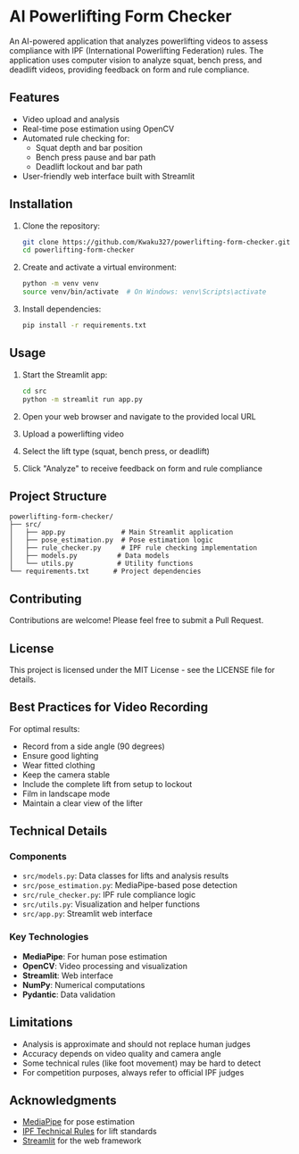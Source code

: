 # AI Powerlifting Form Checker

An AI-powered application that analyzes powerlifting videos to assess compliance with IPF (International Powerlifting Federation) rules. The application uses computer vision to analyze squat, bench press, and deadlift videos, providing feedback on form and rule compliance.

## Features

- Video upload and analysis
- Real-time pose estimation using OpenCV
- Automated rule checking for:
  - Squat depth and bar position
  - Bench press pause and bar path
  - Deadlift lockout and bar path
- User-friendly web interface built with Streamlit

## Installation

1. Clone the repository:
   ```bash
   git clone https://github.com/Kwaku327/powerlifting-form-checker.git
   cd powerlifting-form-checker
   ```

2. Create and activate a virtual environment:
   ```bash
   python -m venv venv
   source venv/bin/activate  # On Windows: venv\Scripts\activate
   ```

3. Install dependencies:
   ```bash
   pip install -r requirements.txt
   ```

## Usage

1. Start the Streamlit app:
   ```bash
   cd src
   python -m streamlit run app.py
   ```

2. Open your web browser and navigate to the provided local URL
3. Upload a powerlifting video
4. Select the lift type (squat, bench press, or deadlift)
5. Click "Analyze" to receive feedback on form and rule compliance

## Project Structure

```
powerlifting-form-checker/
├── src/
│   ├── app.py              # Main Streamlit application
│   ├── pose_estimation.py  # Pose estimation logic
│   ├── rule_checker.py     # IPF rule checking implementation
│   ├── models.py          # Data models
│   └── utils.py           # Utility functions
└── requirements.txt      # Project dependencies
```

## Contributing

Contributions are welcome! Please feel free to submit a Pull Request.

## License

This project is licensed under the MIT License - see the LICENSE file for details.

## Best Practices for Video Recording

For optimal results:
- Record from a side angle (90 degrees)
- Ensure good lighting
- Wear fitted clothing
- Keep the camera stable
- Include the complete lift from setup to lockout
- Film in landscape mode
- Maintain a clear view of the lifter

## Technical Details

### Components

- `src/models.py`: Data classes for lifts and analysis results
- `src/pose_estimation.py`: MediaPipe-based pose detection
- `src/rule_checker.py`: IPF rule compliance logic
- `src/utils.py`: Visualization and helper functions
- `src/app.py`: Streamlit web interface

### Key Technologies

- **MediaPipe**: For human pose estimation
- **OpenCV**: Video processing and visualization
- **Streamlit**: Web interface
- **NumPy**: Numerical computations
- **Pydantic**: Data validation

## Limitations

- Analysis is approximate and should not replace human judges
- Accuracy depends on video quality and camera angle
- Some technical rules (like foot movement) may be hard to detect
- For competition purposes, always refer to official IPF judges

## Acknowledgments

- [MediaPipe](https://google.github.io/mediapipe/) for pose estimation
- [IPF Technical Rules](https://www.powerlifting.sport) for lift standards
- [Streamlit](https://streamlit.io/) for the web framework 